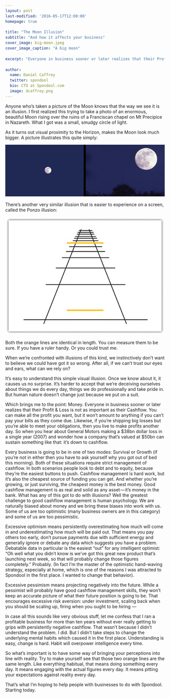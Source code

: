 ```yaml
---
layout: post
last-modified: '2016-05-17T12:00:00'
homepage: true

title: "The Moon Illusion"
subtitle: "And how it affects your business"
cover_image: big-moon.jpeg
cover_image_caption: "A big moon"

excerpt: "Everyone in business sooner or later realizes that their Profit & Loss is not as important as their Cashflow. You can make all the profit you want, but it won’t amount to anything if you can’t pay your bills as they come due."

author:
  name: Daniel Caffrey
  twitter: spondool
  bio: CTO at Spondool.com
  image: dcaffrey.png  
---
```

Anyone who’s taken a picture of the Moon knows that the way we see it is an illusion. I first realized this trying to take a photo of an enormous, beautiful Moon rising over the ruins of a Franciscan chapel on Mt Precipice in Nazareth. What I got was a small, smudgy circle of light.

As it turns out visual proximity to the Horizon, makes the Moon look much bigger. A picture illustrates this quite simply:

<img src='/images/two-moons.jpeg'>

There’s another very similar illusion that is easier to experience on a screen, called the Ponzo illusion:

<img src='/images/ponzo.jpeg'>

Both the orange lines are identical in length. You can measure them to be sure. If you have a ruler handy. Or you could trust me.

When we’re confronted with illusions of this kind, we instinctively don’t want to believe we could have got it so wrong. After all, if we can’t trust our eyes and ears, what can we rely on?

It’s easy to understand this simple visual illusion. Once we know about it, it causes us no surprise. It’s harder to accept that we’re deceiving ourselves about things we do every day, things we do professionally and take pride in. But human nature doesn’t change just because we put on a suit.

Which brings me to the point: Money. Everyone in business sooner or later realizes that their Profit & Loss is not as important as their Cashflow. You can make all the profit you want, but it won’t amount to anything if you can’t pay your bills as they come due. Likewise, if you’re shipping big losses but you’re able to meet your obligations, then you live to make profits another day. So when you hear about General Motors making a $38bn dollar loss in a single year (2007) and wonder how a company that’s valued at $50bn can sustain something like that: it’s down to cashflow.

Every business is going to be in one of two modes: Survival or Growth (if you’re not in either then you have to ask yourself why you got out of bed this morning). Both of these situations require strict management of cashflow. In both scenarios people look to debt and to equity, because they’re the easiest buttons to push. Cashflow management is hard work, but it’s also the cheapest source of funding you can get. And whether you’re growing, or just surviving, the cheapest money is the best money. Good cashflow management is as real and solid as any asset — it’s money in the bank.
What has any of this got to do with illusions? Well the greatest challenge to good cashflow management is human psychology. We are naturally biased about money and we bring these biases into work with us. Some of us are too optimistic (many business owners are in this category) and some of us are too pessimistic.

Excessive optimism means persistently overestimating how much will come in and underestimating how much will be paid out. That means you pay others too early, don’t pursue payments due with sufficient energy and generally ignore or debate any data which suggests you have a problem. Debatable data in particular is the easiest “out” for any intelligent optimist: “Oh well what you didn’t know is we’ve got this great new product that’s launching next week, so that will probably change those figures completely.” Probably. (In fact I’m the master of the optimistic hand-waving strategy, especially at home, which is one of the reasons I was attracted to Spondool in the first place. I wanted to change that behavior).

Excessive pessimism means projecting negatively into the future. While a pessimist will probably have good cashflow management skills, they won’t keep an accurate picture of what their future position is going to be. That encourages excessive risk aversion: under investment, scaling back when you should be scaling up, firing when you ought to be hiring —

In case all this sounds like very obvious stuff, let me confess that I ran a profitable business for more than ten years without ever really getting to grips with persistently negative cashflow. That wasn’t because I didn’t understand the problem. I did. But I didn’t take steps to change the underlying mental habits which caused it in the first place. Understanding is easy, change is hard. Habit will overpower intelligence every time.

So what’s important is to have some way of bringing your perceptions into line with reality. Try to make yourself see that those two orange lines are the same length. Like everything habitual, that means doing something every day. It means engaging with the actual figures every day. It means pitting your expectations against reality every day.

That’s what I’m hoping to help people with businesses to do with Spondool. Starting today.

